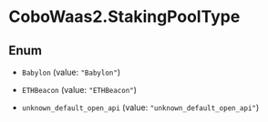 # CoboWaas2.StakingPoolType

## Enum


* `Babylon` (value: `"Babylon"`)

* `ETHBeacon` (value: `"ETHBeacon"`)

* `unknown_default_open_api` (value: `"unknown_default_open_api"`)



